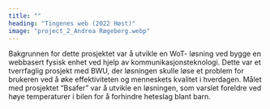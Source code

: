 ```yaml
---
title: ""
heading: "Tingenes web (2022 Høst)"
image: "project_2_Andrea Røgeberg.webp"
---
```


Bakgrunnen for dette prosjektet var å utvikle en WoT- løsning ved bygge en webbasert fysisk enhet ved hjelp av kommunikasjonsteknologi. Dette var et tverrfaglig prosjekt med BWU, der løsningen skulle løse et problem for brukeren ved å øke effektiviteten og menneskets kvalitet i hverdagen. Målet med prosjektet “Bsafer” var å utvikle en løsningen, som varslet foreldre ved høye temperaturer i bilen for å forhindre heteslag blant barn.

